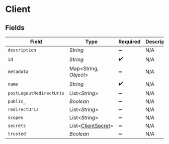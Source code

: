 # Client


## Fields

| Field                                                     | Type                                                      | Required                                                  | Description                                               |
| --------------------------------------------------------- | --------------------------------------------------------- | --------------------------------------------------------- | --------------------------------------------------------- |
| `description`                                             | *String*                                                  | :heavy_minus_sign:                                        | N/A                                                       |
| `id`                                                      | *String*                                                  | :heavy_check_mark:                                        | N/A                                                       |
| `metadata`                                                | Map<String, *Object*>                                     | :heavy_minus_sign:                                        | N/A                                                       |
| `name`                                                    | *String*                                                  | :heavy_check_mark:                                        | N/A                                                       |
| `postLogoutRedirectUris`                                  | List<*String*>                                            | :heavy_minus_sign:                                        | N/A                                                       |
| `public_`                                                 | *Boolean*                                                 | :heavy_minus_sign:                                        | N/A                                                       |
| `redirectUris`                                            | List<*String*>                                            | :heavy_minus_sign:                                        | N/A                                                       |
| `scopes`                                                  | List<*String*>                                            | :heavy_minus_sign:                                        | N/A                                                       |
| `secrets`                                                 | List<[ClientSecret](../../models/shared/ClientSecret.md)> | :heavy_minus_sign:                                        | N/A                                                       |
| `trusted`                                                 | *Boolean*                                                 | :heavy_minus_sign:                                        | N/A                                                       |